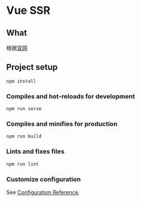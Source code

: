 <!--
 * @Author: Eric YangXinde
 * @Date: 2020-10-15 16:18:31
 * @LastModifiedBy: Eric YangXinde
 * @LastEditTime: 2020-10-16 18:35:33
 * @Description:
-->

# Vue SSR

## What

根据[官网]()

## Project setup

```
npm install
```

### Compiles and hot-reloads for development

```
npm run serve
```

### Compiles and minifies for production

```
npm run build
```

### Lints and fixes files

```
npm run lint
```

### Customize configuration

See [Configuration Reference](https://cli.vuejs.org/config/).
